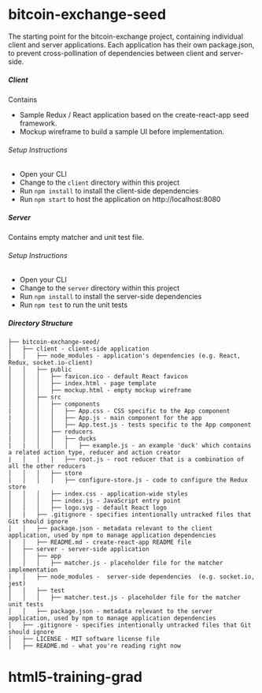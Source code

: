 # bitcoin-exchange-seed
The starting point for the bitcoin-exchange project, containing individual client and server applications.
Each application has their own package.json, to prevent cross-pollination of dependencies between client and server-side.

##### Client
Contains

* Sample Redux / React application based on the create-react-app seed framework.
* Mockup wireframe to build a sample UI before implementation.

###### Setup Instructions
* Open your CLI
* Change to the ```client``` directory within this project
* Run ```npm install``` to install the client-side dependencies
* Run ```npm start``` to host the application on http://localhost:8080

##### Server
Contains empty matcher and unit test file.

###### Setup Instructions
* Open your CLI
* Change to the ```server``` directory within this project
* Run ```npm install``` to install the server-side dependencies
* Run ```npm test``` to run the unit tests

##### Directory Structure
```
├── bitcoin-exchange-seed/
│   ├── client - client-side application
│   │   ├── node_modules - application's dependencies (e.g. React, Redux, socket.io-client)
│   │   ├── public
│   │   │   ├── favicon.ico - default React favicon
│   │   │   ├── index.html - page template
│   │   │   ├── mockup.html - empty mockup wireframe
│   │   ├── src
│   │   │   ├── components
|   │   │   │   ├── App.css - CSS specific to the App component
|   │   │   │   ├── App.js - main component for the app
|   │   │   │   ├── App.test.js - tests specific to the App component
│   │   │   ├── reducers
|   │   │   │   ├── ducks
|   |   │   │   │   ├── example.js - an example 'duck' which contains a related action type, reducer and action creator
|   │   │   │   ├── root.js - root reducer that is a combination of all the other reducers
│   │   │   ├── store
|   │   │   │   ├── configure-store.js - code to configure the Redux store
│   │   │   ├── index.css - application-wide styles
│   │   │   ├── index.js - JavaScript entry point
│   │   │   ├── logo.svg - default React logo
│   |   ├── .gitignore - specifies intentionally untracked files that Git should ignore
│   │   ├── package.json - metadata relevant to the client application, used by npm to manage application dependencies
|   │   ├── README.md - create-react-app README file
│   ├── server - server-side application
│   │   ├── app
│   │   │   ├── matcher.js - placeholder file for the matcher implementation
│   │   ├── node_modules -  server-side dependencies  (e.g. socket.io, jest)
│   │   ├── test
│   │   │   ├── matcher.test.js - placeholder file for the matcher unit tests
│   │   ├── package.json - metadata relevant to the server application, used by npm to manage application dependencies
│   ├── .gitignore - specifies intentionally untracked files that Git should ignore
│   ├── LICENSE - MIT software license file
│   ├── README.md - what you're reading right now
```
# html5-training-grad
